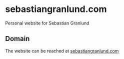 # sebastiangranlund.com

Personal website for Sebastian Granlund

## Domain

The website can be reached at [sebastiangranlund.com](sebastiangranlund.com)
